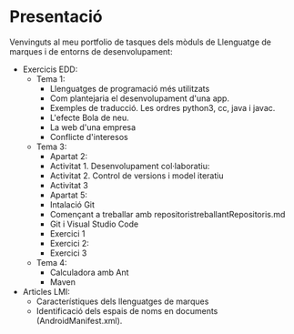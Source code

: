 # Presentació

Venvinguts al meu portfolio de tasques dels mòduls de Llenguatge de marques i de entorns de desenvolupament:

- Exercicis EDD:
    - Tema 1:
        - Llenguatges de programació més utilitzats
        - Com plantejaria el desenvolupament d'una app.
        - Exemples de traducció. Les ordres python3, cc, java i javac.
        - L'efecte Bola de neu.
        - La web d'una empresa
        - Conflicte d'interesos
    - Tema 3:
        - Apartat 2:
        - Activitat 1. Desenvolupament col·laboratiu:
        - Activitat 2. Control de versions i model iteratiu
        - Activitat 3
        - Apartat 5:
        - Intalació Git
        - Començant a treballar amb repositoristreballantRepositoris.md
        - Git i Visual Studio Code
        - Exercici 1
        - Exercici 2:
        - Exercici 3
    - Tema 4:
        - Calculadora amb Ant
        - Maven
- Articles LMI:
  - Característiques dels llenguatges de marques
  - Identificació dels espais de noms en documents (AndroidManifest.xml).
